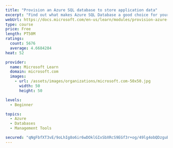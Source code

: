 ```yaml
---
title: "Provision an Azure SQL database to store application data"
excerpt: "Find out what makes Azure SQL Database a good choice for your relational database, how to create the database from the portal and connect with Azure Cloud Shell."
webUrl: https://docs.microsoft.com/en-us/learn/modules/provision-azure-sql-db/
type: course
price: Free
length: PT50M
ratings:
  count: 5676
  average: 4.6684284
heat: 52

provider:
  name: Microsoft Learn
  domain: microsoft.com
  images:
    - url: /assets/images/organizations/microsoft.com-50x50.jpg
      width: 50
      height: 50

levels:
  - Beginner

topics:
  - Azure
  - Databases
  - Management Tools

secured: "qNgFbfXT3vE/9oLhIg8o6ir6wDOklGIxSbXRcS9EGf3r+og/49lg4obQDzguBGjr1cM/sspAIB45KrQ6CQTerWYMxeDYjdxXH1/0qiKe6NJ2tSprNWIKuutbIRs9Pw4oorA8Z1G1aYLBEPflOTjYe2hUhVnTDazPtf0NzSlLLb+qSLBXLn88YkSfDQWfTR+IYzGVlFY/b6BZU7KPaelhim6peY1rGdCNzFWz0kzszuFHYuOzMIOf4QHZQcSwsS0EDY8FkJ++T0sdaXFt9O+23P90KMlpG7O3kS+Q51qiHXx3BL7C3u/tHwPJpvz3li10eI7unzAlgcW/hvww30VcOBJJywj2RpLb1R5Eapx9PpYhf49m2mro6ce8GQjnSCJu91i0ajXQV6+TBOZr+/09WhF/rJxgPS42cZirsntQKeE=;RFrpehaC+afdx13CnG0MWA=="
---
```



